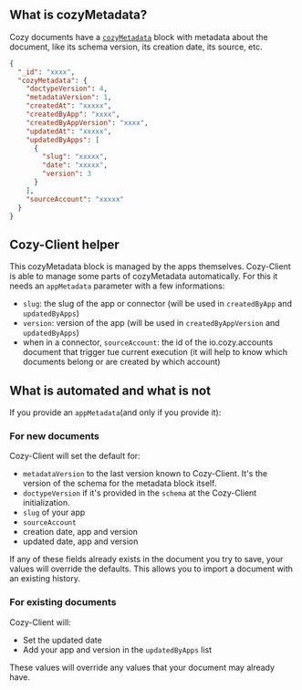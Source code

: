 ## What is cozyMetadata?

Cozy documents have a [`cozyMetadata`](https://github.com/cozy/cozy-doctypes/tree/master/docs#document-metadata) block with metadata about the document, like its schema version, its creation date, its source, etc.

```json
{
  "_id": "xxxx",
  "cozyMetadata": {
    "doctypeVersion": 4,
    "metadataVersion": 1,
    "createdAt": "xxxxx",
    "createdByApp": "xxxx",
    "createdByAppVersion": "xxxx",
    "updatedAt": "xxxxx",
    "updatedByApps": [
      {
        "slug": "xxxxx",
        "date": "xxxxx",
        "version": 3
      }
    ],
    "sourceAccount": "xxxxx"
  }
}
```

## Cozy-Client helper

This cozyMetadata block is managed by the apps themselves. Cozy-Client is able to manage some parts of cozyMetadata automatically. For this it needs an `appMetadata` parameter with a few informations:

* `slug`: the slug of the app or connector (will be used in `createdByApp` and `updatedByApps`)
* `version`: version of the app (will be used in `createdByAppVersion` and `updatedByApps`)
* when in a connector, `sourceAccount`: the id of the io.cozy.accounts document that trigger tue current execution (it will help to know which documents belong or are created by which account)

## What is automated and what is not

If you provide an `appMetadata`(and only if you provide it):

### For new documents

Cozy-Client will set the default for: 

* `metadataVersion` to the last version known to Cozy-Client. It's the version of the schema for the metadata block itself.
* `doctypeVersion` if it's provided in the `schema` at the Cozy-Client initialization.
* `slug` of your app
* `sourceAccount`
* creation date, app and version
* updated date, app and version

If any of these fields already exists in the document you try to save, your values will override the defaults. This allows you to import a document with an existing history.

### For existing documents

Cozy-Client will:

* Set the updated date
* Add your app and version in the `updatedByApps` list

These values will override any values that your document may already have.

